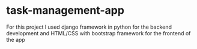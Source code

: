 # task-management-app
For this project l used django framework in python for the backend development and HTML/CSS with bootstrap framework for the frontend of the app
